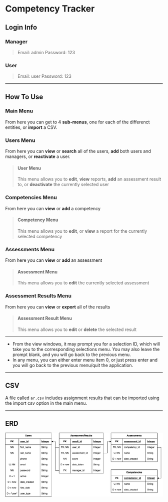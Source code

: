 # Competency Tracker


## Login Info
### Manager
> Email: admin
> Password: 123
### User
> Email: user
> Password: 123

---

## How To Use
### Main Menu
From here you can get to 4 **sub-menus**, one for each of the differenct entities, or **import** a CSV.
### Users Menu
From here you can **view** or **search** all of the users, **add** both users and managers, or **reactivate** a user.
> #### User Menu
> This menu allows you to **edit**, **view** reports, **add** an assessment result to, or **deactivate** the currently selected user
### Competencies Menu
From here you can **view** or **add** a competency
> #### Competency Menu
> This menu allows you to **edit**, or **view** a report for the currently selected competency
### Assessments Menu
From here you can **view** or **add** an assessment
> #### Assessment Menu
> This menu allows you to **edit** the currently selected assessment
### Assessment Results Menu
From here you can **view** or **export** all of the results
> #### Assessment Result Menu
> This menu allows you to **edit** or **delete** the selected result

---

* From the view windows, it may prompt you for a selection ID, which will take you to the corresponding selections menu. You may also leave the prompt blank, and you will go back to the previous menu.
* In any menu, you can either enter menu item 0, or just press enter and you will go back to the previous menu/quit the application.

---

## CSV
A file called `ar.csv` includes assignment results that can be imported using the import csv option in the main menu.

---

## ERD
<img src="Capstone ERD.png" alt="Capstone ERD"/>
